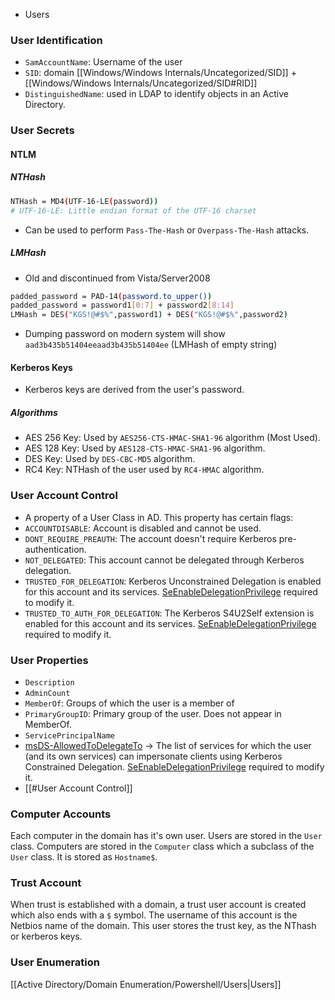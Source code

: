- Users
### User Identification
- `SamAccountName`: Username of the user
- `SID`: domain [[Windows/Windows Internals/Uncategorized/SID]] + [[Windows/Windows Internals/Uncategorized/SID#RID]]
- `DistinguishedName`: used in LDAP to identify objects in an Active Directory. 
### User Secrets
#### NTLM
##### NTHash
```bash
NTHash = MD4(UTF-16-LE(password))
# UTF-16-LE: Little endian format of the UTF-16 charset 
```
- Can be used to perform `Pass-The-Hash` or `Overpass-The-Hash` attacks.
##### LMHash
- Old and discontinued from Vista/Server2008
```bash
padded_password = PAD-14(password.to_upper())
padded_password = password1[0:7] + password2[8:14]
LMHash = DES("KGS!@#$%",password1) + DES("KGS!@#$%",password2)
```
- Dumping password on modern system will show `aad3b435b51404eeaad3b435b51404ee` (LMHash of empty string)
#### Kerberos Keys
- Kerberos keys are derived from the user's password.
##### Algorithms
- AES 256 Key: Used by `AES256-CTS-HMAC-SHA1-96` algorithm (Most Used).
- AES 128 Key: Used by `AES128-CTS-HMAC-SHA1-96` algorithm.
- DES Key: Used by `DES-CBC-MD5` algorithm.
- RC4 Key: NTHash of the user used by `RC4-HMAC` algorithm.
### User Account Control
- A property of a User Class in AD. This property has certain flags:
- `ACCOUNTDISABLE`: Account is disabled and cannot be used.
- `DONT_REQUIRE_PREAUTH`: The account doesn't require Kerberos pre-authentication.
- `NOT_DELEGATED`: This account cannot be delegated through Kerberos delegation.
- `TRUSTED_FOR_DELEGATION`: Kerberos Unconstrained Delegation is enabled for this account and its services. [SeEnableDelegationPrivilege](http://www.harmj0y.net/blog/activedirectory/the-most-dangerous-user-right-you-probably-have-never-heard-of/) required to modify it.
- `TRUSTED_TO_AUTH_FOR_DELEGATION`: The Kerberos S4U2Self extension is enabled for this account and its services. [SeEnableDelegationPrivilege](http://www.harmj0y.net/blog/activedirectory/the-most-dangerous-user-right-you-probably-have-never-heard-of/) required to modify it.
### User Properties
- `Description`
- `AdminCount`
- `MemberOf`: Groups of which the user is a member of
- `PrimaryGroupID`: Primary group of the user. Does not appear in MemberOf.
- `ServicePrincipalName`
- [msDS-AllowedToDelegateTo](https://docs.microsoft.com/en-us/openspecs/windows_protocols/ms-ada2/86261ca1-154c-41fb-8e5f-c6446e77daaa) -> The list of services for which the user (and its own services) can impersonate clients using Kerberos Constrained Delegation. [SeEnableDelegationPrivilege](http://www.harmj0y.net/blog/activedirectory/the-most-dangerous-user-right-you-probably-have-never-heard-of/) required to modify it.
- [[#User Account Control]]

### Computer Accounts
Each computer in the domain has it's own user. Users are stored in the `User` class. Computers are stored in the `Computer` class which a subclass of the `User` class. It is stored as `Hostname$`.

### Trust Account
When trust is established with a domain, a trust user account is created which also ends with a `$` symbol. The username of this account is the Netbios name of the domain.
This user stores the trust key, as the NThash or kerberos keys.

### User Enumeration
[[Active Directory/Domain Enumeration/Powershell/Users|Users]]